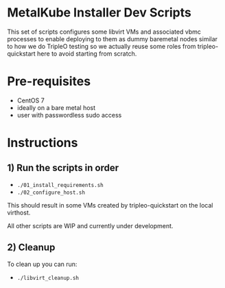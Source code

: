 MetalKube Installer Dev Scripts
===============================

This set of scripts configures some libvirt VMs and associated
vbmc processes to enable deploying to them as dummy baremetal nodes
similar to how we do TripleO testing so we actually reuse some roles
from tripleo-quickstart here to avoid starting from scratch.

# Pre-requisites

- CentOS 7
- ideally on a bare metal host
- user with passwordless sudo access

# Instructions

## 1) Run the scripts in order

- `./01_install_requirements.sh`
- `./02_configure_host.sh`

This should result in some VMs created by tripleo-quickstart on the
local virthost.

All other scripts are WIP and currently under development.

## 2) Cleanup

To clean up you can run:

- `./libvirt_cleanup.sh`
